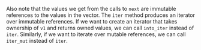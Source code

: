 Also note that the values we get from the calls
to `next` are immutable references to the values in the
vector. The `iter` method produces an iterator over immutable
references. If we want to create an iterator that
takes ownership of `v1` and returns owned values, we
can call `into_iter` instead of `iter`. Similarly, if
we want to iterate over mutable references, we can
call `iter_mut` instead of `iter`.
